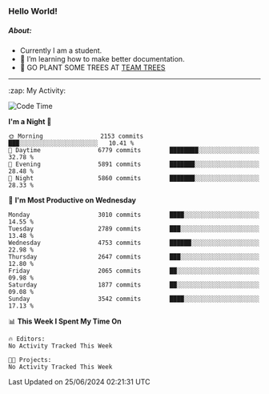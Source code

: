 ### Hello World!

##### About:
- Currently I am a student.
- 🌱 I’m learning how to make better documentation.
- 🌱 GO PLANT SOME TREES AT [TEAM TREES](https://teamtrees.org/)

---
  <summary>:zap: My Activity:</summary>
  
<!--START_SECTION:waka-->
![Code Time](http://img.shields.io/badge/Code%20Time-1%2C377%20hrs%2025%20mins-blue)

**I'm a Night 🦉** 

```text
🌞 Morning                2153 commits        ███░░░░░░░░░░░░░░░░░░░░░░   10.41 % 
🌆 Daytime                6779 commits        ████████░░░░░░░░░░░░░░░░░   32.78 % 
🌃 Evening                5891 commits        ███████░░░░░░░░░░░░░░░░░░   28.48 % 
🌙 Night                  5860 commits        ███████░░░░░░░░░░░░░░░░░░   28.33 % 
```
📅 **I'm Most Productive on Wednesday** 

```text
Monday                   3010 commits        ████░░░░░░░░░░░░░░░░░░░░░   14.55 % 
Tuesday                  2789 commits        ███░░░░░░░░░░░░░░░░░░░░░░   13.48 % 
Wednesday                4753 commits        ██████░░░░░░░░░░░░░░░░░░░   22.98 % 
Thursday                 2647 commits        ███░░░░░░░░░░░░░░░░░░░░░░   12.80 % 
Friday                   2065 commits        ██░░░░░░░░░░░░░░░░░░░░░░░   09.98 % 
Saturday                 1877 commits        ██░░░░░░░░░░░░░░░░░░░░░░░   09.08 % 
Sunday                   3542 commits        ████░░░░░░░░░░░░░░░░░░░░░   17.13 % 
```


📊 **This Week I Spent My Time On** 

```text
🔥 Editors: 
No Activity Tracked This Week

🐱‍💻 Projects: 
No Activity Tracked This Week
```


 Last Updated on 25/06/2024 02:21:31 UTC
<!--END_SECTION:waka-->

